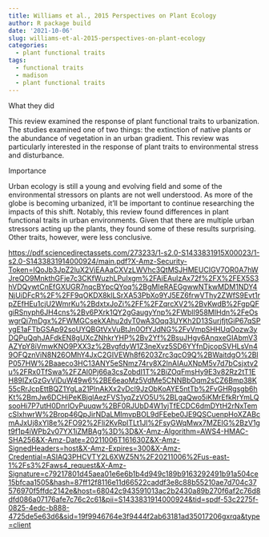 ```yaml
---
title: Williams et al., 2015 Perspectives on Plant Ecology
author: R package build
date: '2021-10-06'
slug: williams-et-al-2015-perspectives-on-plant-ecology
categories:
  - plant functional traits
tags:
  - functional traits
  - madison
  - plant functional traits
---
```


What they did

This review examined the response of plant functional traits to urbanization. The studies examined one of two things: the extinction of native plants or the abundance of vegetation in an urban gradient. This review was particularly interested in the response of plant traits to environmental stress and disturbance. 

Importance

Urban ecology is still a young and evolving field and some of the environmental stressors on plants are not well understood. As more of the globe is becoming urbanized, it’ll be important to continue researching the impacts of this shift. 
Notably, this review found differences in plant functional traits in urban environments. Given that there are multiple urban stressors acting up the plants, they found some of these results surprising. Other traits, however, were less conclusive.

https://pdf.sciencedirectassets.com/273233/1-s2.0-S1433831915X00023/1-s2.0-S1433831914000924/main.pdf?X-Amz-Security-Token=IQoJb3JpZ2luX2VjEAAaCXVzLWVhc3QtMSJHMEUCIGV7OR0A7hWJreQO9MnkthGFje7c3CKfWuzhLPuIxgm%2FAiEAulzAx72f%2FX%2FEX5S3hVDQywtCnEfGXUGR7nqcBYpcQYoq%2BgMIeRAEGgwwNTkwMDM1NDY4NjUiDFcR%2F%2FF9qOKDX8klLSrXA53PbXo9YJ5EZ6frwVThy2ZWfS9Evt1rpZEfHEu1cjU2WmrKu%2BdxtxJoZi%2FF%2FZqrcXV2%2BvKwdB%2FgpQFgiRSnyph6JH4cns%2Bv6PXrk1QY2gGaugyYnp%2FWblI958MIHdn%2FeOswgrQj7mDgx%2FWMGCsekXAhu2dyT0wA3Oqq3UYKh2D13SurjfjtGiP67qSPygE1aFTbGSAp92soUYQBGtVxVuBtJn0OfYJdNG%2FvVmpSHHUqOozw3yDQPuQqhJAFdkEN8gUXcZNhkrYHP%2Bv2Yf%2BsuJHgv6AnqxeGIAbmV3AZYpY8iVmwKNO9PXX3z%2BvgfdyW1Z3neXvz5SD6YYfnDjcopSVHLsVn49OFQznViN8N26OMhY4JxC2GIVEWh8f6203Zrc3qcO9Q%2BWaitdgO%2BlP057HW%2Baaeco3HC13ANY5eSNmz74ry8X2InAIAuXNpM5v7d7bCsjxtv2u%2FRx0TfSwa%2FZAl0Pj66a3csZobdI1T%2BiZOqFmsHy9E3v82Rz2tT1EH89IZxGzGvViDuW49w6%2BE6eaoMz5VdMe5CNNBbOqm2sCZ6Bmp38K55cRrJcpEttBQZ1YgLa21PlnAkXx2vDcl9JzObKoAYE5ntTb%2FvGHRgsgb6hKt%2BmJw6DCHiPeKBjqlAezFVS1yqZzVO5U%2BLgaQwo5iKMrEfkRrYmLQsooHi7P7utH0DnrlOyPuuqw%2BF0RJUbD4W1yjTfECDC6dmDYtH2rNxTemcSIxhwrW%2Brop46QpJirNDaLMImvpBOL9dFEebe0JE9QSCuenpHoXZABcmAJxUj8xYl8e%2FO92%2Fli2KvRpITLt1Jl%2FsyGWqMwx7MZEIG%2BzV1gt9f1p4iWPb2v07YX1iZMBAg%3D%3D&X-Amz-Algorithm=AWS4-HMAC-SHA256&X-Amz-Date=20211006T161630Z&X-Amz-SignedHeaders=host&X-Amz-Expires=300&X-Amz-Credential=ASIAQ3PHCVTY2L6XWZ5N%2F20211006%2Fus-east-1%2Fs3%2Faws4_request&X-Amz-Signature=c79217801d45aea01e6e6b1b4d949c189b9163292491b91a504ce15bfcaa1505&hash=87ff12f8116e11d66522caddf3e8c88b55210ae7d704c37576970f5ffdc2142e&host=68042c943591013ac2b2430a89b270f6af2c76d8dfd086a07176afe7c76c2c61&pii=S1433831914000924&tid=spdf-53c2275f-0825-4edc-b888-4725de5e63d6&sid=19f9946764e3f9444f2ab63181ad35017206gxrqa&type=client

